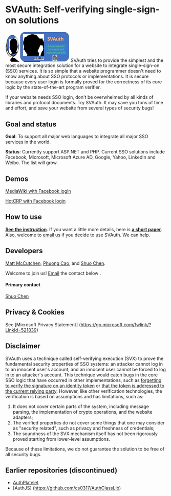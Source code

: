 # SVAuth: Self-verifying single-sign-on solutions

<img src="logo1.jpg" style="width: 200px;"/>
SVAuth tries to provide the simplest and the most secure integration solution for a website to integrate single-sign-on (SSO) services. It is so simple that a website programmer doesn't need to know anything about SSO protocols or implementations. It is secure because every user login is formally proved for the correctness of its core logic by the state-of-the-art program verifier. 

If your website needs SSO login, don't be overwhelmed by all kinds of libraries and protocol documents. Try SVAuth. It may save you tons of time and effort, and save your website from several types of security bugs!

## Goal and status

**Goal**: To support all major web languages to integrate all major SSO services in the world.

**Status**: Currently support ASP.NET and PHP. Current SSO solutions include Facebook, Microsoft, Microsoft Azure AD, Google, Yahoo, LinkedIn and Weibo. The list will grow.

## Demos
[MediaWiki with Facebook login](http://authjs.westus.cloudapp.azure.com)

[HotCRP with Facebook login](http://authjs.westus.cloudapp.azure.com:8000)

## How to use
[**See the instruction**](https://github.com/cs0317/SVAuth/tree/master/SVAuth/adapters). If you want a little more details, here is [**a short paper**](https://github.com/cs0317/SVAuth/blob/master/doc/SVAuth-tool-paper-final.pdf). Also, welcome to [email us](mailto:shuochen@live.com) if you decide to use SVAuth. We can help.  

## Developers
[Matt McCutchen](mailto:%22Matt%20McCutchen%22%20%3Cmatt@mattmccutchen.net%3E),
[Phuong Cao](https://www.linkedin.com/in/pmcao),
and [Shuo Chen](http://research.microsoft.com/en-us/people/shuochen/).

Welcome to join us! [Email](mailto:shuochen@live.com) the contact below . 

#### Primary contact
[Shuo Chen](mailto:shuochen@live.com)

## Privacy & Cookies
See [Microsoft Privacy Statement] (https://go.microsoft.com/fwlink/?LinkId=521839)

## Disclaimer
SVAuth uses a technique called self-verifying execution (SVX) to prove the fundamental security properties of SSO systems: an attacker cannot log in to an innocent user's account, and an innocent user cannot be forced to log in to an attacker's account. This technique would catch bugs in the core SSO logic that have occurred in other implementations, such as [forgetting to verify the signature on an identity token](http://cve.mitre.org/cgi-bin/cvename.cgi?name=CVE-2016-7191) or [that the token is addressed to the current relying party](http://cve.mitre.org/cgi-bin/cvename.cgi?name=CVE-2008-3891). However, like other verification technologies, the verification is based on assumptions and has limitations, such as:

1. It does not cover certain parts of the system, including message parsing, the implementation of crypto operations, and the website adapters;
2. The verified properties do not cover some things that one may consider as "security related", such as privacy and freshness of credentials;
3. The soundness of the SVX mechanism itself has not been rigorously proved starting from lower-level assumptions.

Because of these limitations, we do not guarantee the solution to be free of all security bugs. 

## Earlier repositories (discontinued)

* [AuthPlatelet](https://github.com/AuthPlatelet/AuthPlatelet)
* [AuthJS] (https://github.com/cs0317/AuthClassLib)